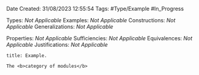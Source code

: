 <div class="topSpace"></div>

Date Created: 31/08/2023 12:55:54
Tags: #Type/Example #In_Progress

Types: <i>Not Applicable</i>
Examples: <i>Not Applicable</i>
Constructions: <i>Not Applicable</i>
Generalizations: <i>Not Applicable</i>

Properties: <i>Not Applicable</i>
Sufficiencies: <i>Not Applicable</i>
Equivalences: <i>Not Applicable</i>
Justifications: <i>Not Applicable</i>

``` ad-Example
title: Example.

The <b>category of modules</b>

```
